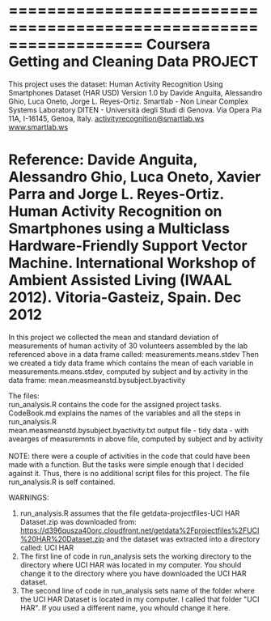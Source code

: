 ==================================================================
Coursera Getting and Cleaning Data PROJECT
==================================================================
This project uses the dataset:
Human Activity Recognition Using Smartphones Dataset (HAR USD) Version 1.0
by
Davide Anguita, Alessandro Ghio, Luca Oneto, Jorge L. Reyes-Ortiz.
Smartlab - Non Linear Complex Systems Laboratory
DITEN - Università degli Studi di Genova.
Via Opera Pia 11A, I-16145, Genoa, Italy.
activityrecognition@smartlab.ws
www.smartlab.ws

Reference:
Davide Anguita, Alessandro Ghio, Luca Oneto, Xavier Parra and Jorge L. Reyes-Ortiz. 
Human Activity Recognition on Smartphones using a Multiclass Hardware-Friendly 
Support Vector Machine. 
International Workshop of Ambient Assisted Living (IWAAL 2012). Vitoria-Gasteiz, Spain. Dec 2012
==================================================================

In this project we collected the mean and standard deviation of measurements
of human activity of 30 volunteers assembled by the lab referenced above in a data frame called:
measurements.means.stdev
Then we created a tidy data frame which contains the mean of each variable in 
measurements.means.stdev, computed by subject and by activity in the data frame:
mean.measmeanstd.bysubject.byactivity

The files: <br>
	run_analysis.R 	contains the code for the assigned project tasks. <br>
	CodeBook.md		explains the names of the variables and all the steps in run_analysis.R <br>
	mean.measmeanstd.bysubject.byactivity.txt	output file - tidy data - with avearges of measuremnts
	                                             in above file, computed by subject and by activity
<br>	
NOTE: there were a couple of activities in the code that could have been made with a function. 
But the tasks were simple enough that I decided against it. Thus, there is no additional script files
for this project. The file run_analysis.R is self contained.

WARNINGS:<br>
1)  run_analysis.R assumes that the file getdata-projectfiles-UCI HAR Dataset.zip 
was downloaded from:
https://d396qusza40orc.cloudfront.net/getdata%2Fprojectfiles%2FUCI%20HAR%20Dataset.zip 
and the dataset was extracted into a directory called:
UCI HAR <br>
2) The first line of code in run_analysis sets the working directory to the directory where
 UCI HAR was located in my computer. You should change it to the directory where you 
 have downloaded the UCI HAR dataset. <br>
3) The second line of code in run_analysis sets name of the folder where the UCI HAR Dataset
is located in my computer. I called that folder "UCI HAR". If you used a different name, you whould change it here. 
